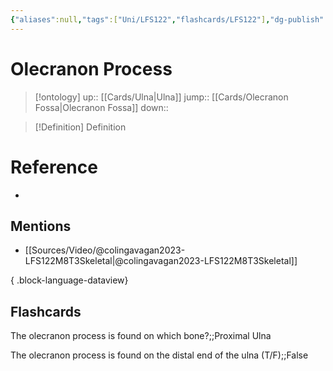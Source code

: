 ```yaml
---
{"aliases":null,"tags":["Uni/LFS122","flashcards/LFS122"],"dg-publish":true,"permalink":"/cards/olecranon-process/","dgPassFrontmatter":true}
---
```


# Olecranon Process

> [!ontology]
> up:: [[Cards/Ulna\|Ulna]]
> jump:: [[Cards/Olecranon Fossa\|Olecranon Fossa]]
> down:: 

> [!Definition] Definition

# Reference

- 

## Mentions

- [[Sources/Video/@colingavagan2023-LFS122M8T3Skeletal\|@colingavagan2023-LFS122M8T3Skeletal]]

{ .block-language-dataview}

## Flashcards

The olecranon process is found on which bone?;;Proximal Ulna
<!--SR:!2023-10-31,8,250-->

The olecranon process is found on the distal end of the ulna (T/F);;False
<!--SR:!2023-10-30,7,250-->